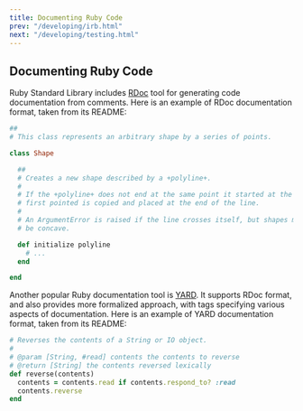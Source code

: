 ```yaml
---
title: Documenting Ruby Code
prev: "/developing/irb.html"
next: "/developing/testing.html"
---
```


## Documenting Ruby Code[](#documenting-ruby-code)

Ruby Standard Library includes <a href='https://ruby.github.io/rdoc/'
class='remote' target='_blank'>RDoc</a> tool for generating code
documentation from comments. Here is an example of RDoc documentation
format, taken from its README:


```ruby
##
# This class represents an arbitrary shape by a series of points.

class Shape

  ##
  # Creates a new shape described by a +polyline+.
  #
  # If the +polyline+ does not end at the same point it started at the
  # first pointed is copied and placed at the end of the line.
  #
  # An ArgumentError is raised if the line crosses itself, but shapes may
  # be concave.

  def initialize polyline
    # ...
  end

end
```

Another popular Ruby documentation tool is <a href='https://yardoc.org/'
class='remote' target='_blank'>YARD</a>. It supports RDoc format, and
also provides more formalized approach, with tags specifying various
aspects of documentation. Here is an example of YARD documentation
format, taken from its README:


```ruby
# Reverses the contents of a String or IO object.
#
# @param [String, #read] contents the contents to reverse
# @return [String] the contents reversed lexically
def reverse(contents)
  contents = contents.read if contents.respond_to? :read
  contents.reverse
end
```





